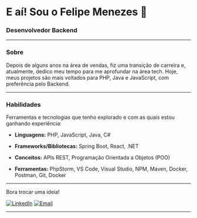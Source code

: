 # E aí! Sou o Felipe Menezes 👋



### Desenvolvedor Backend



---



### Sobre



Depois de alguns anos na área de vendas, fiz uma transição de carreira e, atualmente, dedico meu tempo para me aprofundar na área tech. Hoje, meus projetos são mais voltados para PHP, Java e JavaScript, com preferência pelo Backend.



---



### Habilidades



Ferramentas e tecnologias que tenho explorado e com as quais estou ganhando experiência:



* **Linguagens:** PHP, JavaScript, Java, C#

* **Frameworks/Bibliotecas:** Spring Boot, React, .NET

* **Conceitos:** APIs REST, Programação Orientada a Objetos (POO)

* **Ferramentas:** PhpStorm, VS Code, Visual Studio, NPM, Maven, Docker, Postman, Git, Docker



---



Bora trocar uma ideia!


[![LinkedIn](https://img.shields.io/badge/LinkedIn-0077B5?style=for-the-badge&logo=linkedin&logoColor=white)](https://www.linkedin.com/in/felipe-mz) [![Email](https://img.shields.io/badge/Gmail-D14836?style=for-the-badge&logo=gmail&logoColor=white)](mailto:almeida.felipejs@gmail.com)


---
